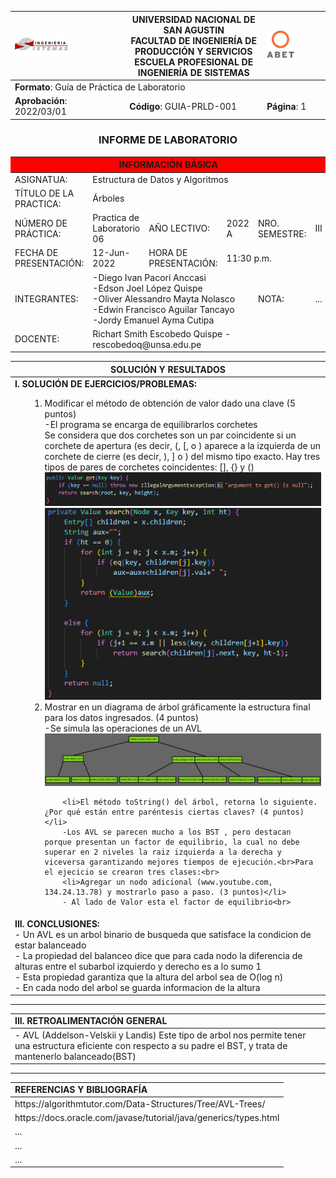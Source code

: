 <div align="center">
<table>
    <theader>
        <tr>
            <td><img src="https://github.com/rescobedoq/pw2/blob/main/epis.png?raw=true" alt="EPIS" style="width:50%; height:auto"/></td>
            <th>
                <span style="font-weight:bold;">UNIVERSIDAD NACIONAL DE SAN AGUSTIN</span><br />
                <span style="font-weight:bold;">FACULTAD DE INGENIERÍA DE PRODUCCIÓN Y SERVICIOS</span><br />
                <span style="font-weight:bold;">ESCUELA PROFESIONAL DE INGENIERÍA DE SISTEMAS</span>
            </th>
            <td><img src="https://github.com/rescobedoq/pw2/blob/main/abet.png?raw=true" alt="ABET" style="width:50%; height:auto"/></td>
        </tr>
    </theader>
    <tbody>
        <tr><td colspan="3"><span style="font-weight:bold;">Formato</span>: Guía de Práctica de Laboratorio</td></tr>
        <tr><td><span style="font-weight:bold;">Aprobación</span>:  2022/03/01</td><td><span style="font-weight:bold;">Código</span>: GUIA-PRLD-001</td><td><span style="font-weight:bold;">Página</span>: 1</td></tr>
    </tbody>
</table>
</div>
<div align="center">
 <h3>INFORME DE LABORATORIO</h3>
</div>
<table>
 <theader>
  <tr><th colspan="6" bgcolor="red">INFORMACIÓN BÁSICA</th></tr>
 </theader>
 <tbody>
  <tr><td>ASIGNATUA:</td><td colspan="5">Estructura de Datos y Algoritmos</td></tr>
  <tr><td>TÍTULO DE LA PRACTICA:</td><td colspan="4">Árboles<td></tr>
  <tr><td>NÚMERO DE PRÁCTICA:</td><td>Practica de Laboratorio 06</td><td>AÑO LECTIVO:</td><td>2022 A</td><td>NRO. SEMESTRE:</td><td>III</td></tr>
  <tr><td>FECHA DE PRESENTACIÓN:</td><td>12-Jun-2022</td><td>HORA DE PRESENTACIÓN:</td><td colspan="3">11:30 p.m.</td></tr>
  <tr><td>INTEGRANTES:</td><td colspan="3">-Diego Ivan Pacori Anccasi<br>-Edson Joel López Quispe<br>-Oliver Alessandro Mayta Nolasco<br>-Edwin Francisco Aguilar Tancayo<br>-Jordy Emanuel Ayma Cutipa</td><td>NOTA:</td><td>...</td></tr>
  <tr><td>DOCENTE:</td><td colspan="5">Richart Smith Escobedo Quispe - rescobedoq@unsa.edu.pe</td></tr>
 </tbody>
</table>
<table>
 <theader>
  <tr><th>SOLUCIÓN Y RESULTADOS</th></tr>
 </theader>
 <tbody>
  <tr><td><strong>I. SOLUCIÓN DE EJERCICIOS/PROBLEMAS:</strong><br>
  <ul>
    <ol>
        <li>Modificar el método de obtención de valor dado una clave (5 puntos) </li>
	    -El programa se encarga de equilibrarlos corchetes <br>Se considera que dos corchetes son un par coincidente si un corchete de apertura (es decir, (, [, o ) aparece a la izquierda de un corchete de cierre (es decir, ), ] o ) del mismo tipo exacto. Hay tres tipos de pares de corchetes coincidentes: [], {} y () <br> 
        <img src="Pregunta1/get.PNG">
        <img src="Pregunta1/modificacion.PNG">
        <li>Mostrar en un diagrama de árbol gráficamente la estructura final para los datos ingresados. (4 puntos)</li>
	    -Se simula las operaciones de un AVL <br>
	            <img src="Pregunta 2/ArbolB.PNG">

        <li>El método toString() del árbol, retorna lo siguiente. ¿Por qué están entre paréntesis ciertas claves? (4 puntos)</li>
	    -Los AVL se parecen mucho a los BST , pero destacan porque presentan un factor de equilibrio, la cual no debe superar en 2 niveles la raiz izquierda a la derecha y viceversa garantizando mejores tiempos de ejecución.<br>Para el ejecicio se crearon tres clases:<br>
        <li>Agregar un nodo adicional (www.youtube.com, 134.24.13.78) y mostrarlo paso a paso. (3 puntos)</li>
        - Al lado de Valor esta el factor de equilibrio<br>
  </ul>

  <tr><td><strong>III. CONCLUSIONES:</strong><br>- Un AVL es un arbol binario de busqueda que satisface la condicion de estar balanceado<br>
  - La propiedad del balanceo dice que para cada nodo la diferencia de alturas entre el subarbol izquierdo y derecho es a lo sumo 1<br>
  - Esta propiedad garantiza que la altura del arbol sea de O(log n)<br>
  - En cada nodo del arbol se guarda informacion de la altura<br></td></tr>
 </tbody>
</table>
<hr>
<table>
 <theader>
  <tr><td><strong>III. RETROALIMENTACIÓN GENERAL</strong><br>
  </td><tr>
 </theader>
 <tbody>
  <tr><td>- AVL (Addelson-Velskii y Landis) Este tipo de arbol nos permite tener una estructura eficiente con respecto a su padre el BST, y trata de mantenerlo balanceado(BST)
  </td></tr>
 </tbody>
</table>
<hr>
<table>
 <theader>
  <tr><td><strong>REFERENCIAS Y BIBLIOGRAFÍA</strong></td><tr>
 </theader>
 <tbody>
  <tr><td>https://algorithmtutor.com/Data-Structures/Tree/AVL-Trees/</td></tr>
  <tr><td>https://docs.oracle.com/javase/tutorial/java/generics/types.html</td></tr>
  <tr><td>...</td></tr>
  <tr><td>...</td></tr>
  <tr><td>...</td></tr>
 </tbody>
</table>
